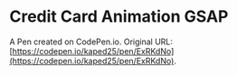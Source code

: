 # Credit Card Animation GSAP

A Pen created on CodePen.io. Original URL: [https://codepen.io/kaped25/pen/ExRKdNo](https://codepen.io/kaped25/pen/ExRKdNo).

